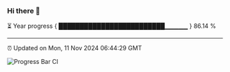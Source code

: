 ### Hi there 👋

⏳ Year progress { █████████████████████████▁▁▁▁▁ } 86.14 %

---

⏰ Updated on Mon, 11 Nov 2024 06:44:29 GMT

![Progress Bar CI](https://github.com/IshwaranRudhara/GIT-ACTION/workflows/Progress%20Bar%20CI/badge.svg)
